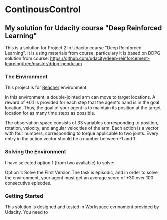 # ContinousControl
## My solution for Udacity course "Deep Reinforced Learning"

This is a solution for Project 2 in Udacity course "Deep Reinforced Learning". It is using materials from course, particulary it is based on DDPG solution from course:
https://github.com/udacity/deep-reinforcement-learning/tree/master/ddpg-pendulum

### The Environment

This project is for  [Reacher](https://github.com/Unity-Technologies/ml-agents/blob/master/docs/Learning-Environment-Examples.md#reacher) environment.

In this environment, a double-jointed arm can move to target locations. A reward of +0.1 is provided for each step that the agent's hand is in the goal location. Thus, the goal of your agent is to maintain its position at the target location for as many time steps as possible.

The observation space consists of 33 variables corresponding to position, rotation, velocity, and angular velocities of the arm. Each action is a vector with four numbers, corresponding to torque applicable to two joints. Every entry in the action vector should be a number between -1 and 1.

### Solving the Environment

I have selected option 1 (from two avaliable) to solve:

Option 1: Solve the First Version
The task is episodic, and in order to solve the environment, your agent must get an average score of +30 over 100 consecutive episodes.


### Getting Started

This solution is designed and tested in Workspace evrinoment provided by Udacity. You need to 

